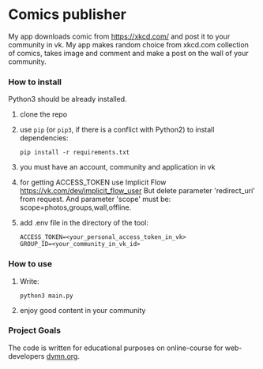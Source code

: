 # Comics publisher

My app downloads comic from https://xkcd.com/ and post it to your community in vk.
My app makes random choice from xkcd.com collection of comics, 
takes image and comment and make a post on the wall of your community. 

### How to install
Python3 should be already installed.

1) clone the repo
2) use `pip` (or `pip3`, if there is a conflict with Python2) to install dependencies:
    ```
    pip install -r requirements.txt
    ```
3) you must have an account, community and application in vk

4) for getting ACCESS_TOKEN use Implicit Flow https://vk.com/dev/implicit_flow_user
   But delete parameter 'redirect_uri' from request. 
   And parameter 'scope' must be: scope=photos,groups,wall,offline.
   
5) add .env file in the directory of the tool:
    ```
    ACCESS_TOKEN=<your_personal_access_token_in_vk>
    GROUP_ID=<your_community_in_vk_id>
    ```
   
### How to use
1) Write: 
    ```
    python3 main.py 
    ```
2) enjoy good content in your community

### Project Goals

The code is written for educational purposes on online-course for web-developers [dvmn.org](https://dvmn.org/).